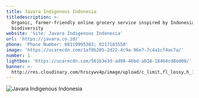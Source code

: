 ```yaml
---
title: Javara Indigenous Indonesia
titledescription: >-
  Organic, farmer-friendly online grocery service inspired by Indonesia’s food
  biodiversity
website: 'Site: Javara Indigenous Indonesia'
url: 'https://javara.co.id/'
phone: 'Phone Number: 08119995383; 0217183550'
image: 'https://ucarecdn.com/1af8b205-2d22-4c9a-96e7-7c4a1cf4ac7a/'
number: 1
lightbox: 'https://ucarecdn.com/561b3e3d-ad98-46bd-a034-18464cd8ed08/'
banner: >-
  http://res.cloudinary.com/hrscywv4p/image/upload/c_limit,fl_lossy,h_1500,w_2000,f_auto,q_auto/v1/1378019/kilarov-zaneit-634702-unsplash_zfrfwx.jpg
---
```

![Javara Indigenous Indonesia](https://ucarecdn.com/bd9a662f-c7fd-436b-be85-84199dbfb59e/ "Javara Indigenous Indonesia")
